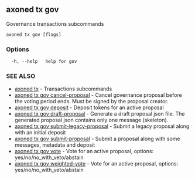 ## axoned tx gov

Governance transactions subcommands

```
axoned tx gov [flags]
```

### Options

```
  -h, --help   help for gov
```

### SEE ALSO

* [axoned tx](axoned_tx.md)	 - Transactions subcommands
* [axoned tx gov cancel-proposal](axoned_tx_gov_cancel-proposal.md)	 - Cancel governance proposal before the voting period ends. Must be signed by the proposal creator.
* [axoned tx gov deposit](axoned_tx_gov_deposit.md)	 - Deposit tokens for an active proposal
* [axoned tx gov draft-proposal](axoned_tx_gov_draft-proposal.md)	 - Generate a draft proposal json file. The generated proposal json contains only one message (skeleton).
* [axoned tx gov submit-legacy-proposal](axoned_tx_gov_submit-legacy-proposal.md)	 - Submit a legacy proposal along with an initial deposit
* [axoned tx gov submit-proposal](axoned_tx_gov_submit-proposal.md)	 - Submit a proposal along with some messages, metadata and deposit
* [axoned tx gov vote](axoned_tx_gov_vote.md)	 - Vote for an active proposal, options: yes/no/no_with_veto/abstain
* [axoned tx gov weighted-vote](axoned_tx_gov_weighted-vote.md)	 - Vote for an active proposal, options: yes/no/no_with_veto/abstain
